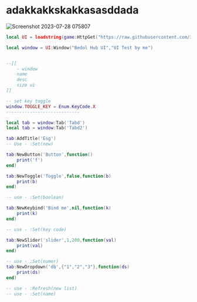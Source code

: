 # adakkakkskakkasasddada
![Screenshot 2023-07-28 075807](https://github.com/3345-c-a-t-s-u-s/Bedol_X/assets/117000269/665b05c1-7c5f-4eea-84bb-c57dc28f6e4b)

```lua
local UI = loadstring(game:HttpGet("https://raw.githubusercontent.com/3345-c-a-t-s-u-s/Bedol_X/main/source.lua"))()

local window = UI:Window("Bedol Hub UI","UI Test by me")


--[[
	- window
	name
	desc
	size ui
]]

-- set key toggle
window.TOGGLE_KEY = Enum.KeyCode.X
----------------------------

local tab = window:Tab('Tabd')
local tab = window:Tab('Tabd2')

tab:AddTitle('Esg')
-- Use - :Set(new)

tab:NewButton('Button',function()
	print('f')
end)

tab:NewToggle('Toggle',false,function(b)
	print(b)
end)

-- use - :Set(boolean)

tab:NewKeybind('Bind me',nil,function(k)
	print(k)
end)

-- use - :Set(key code)

tab:NewSlider('slider',1,200,function(val)
	print(val)
end)

-- use - :Set(numer)
tab:NewDropdown('db',{"1","2","3"},function(ds)
	print(ds)
end)

-- use - :Refresh(new list)
-- use - :Set(name)
```
